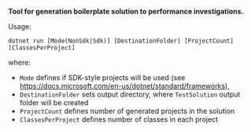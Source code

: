 **Tool for generation boilerplate solution to performance investigations.**

Usage:
```
dotnet run [Mode(NonSdk|Sdk)] [DestinationFolder] [ProjectCount] [ClassesPerProject]
```
where:
* `Mode` defines if SDK-style projects will be used (see https://docs.microsoft.com/en-us/dotnet/standard/frameworks),
* `DestinationFolder` sets output directory, where `TestSolution` output folder
will be created
* `ProjectCount` defines number of generated projects in the solution
* `ClassesPerProject` defines number of classes in each project
